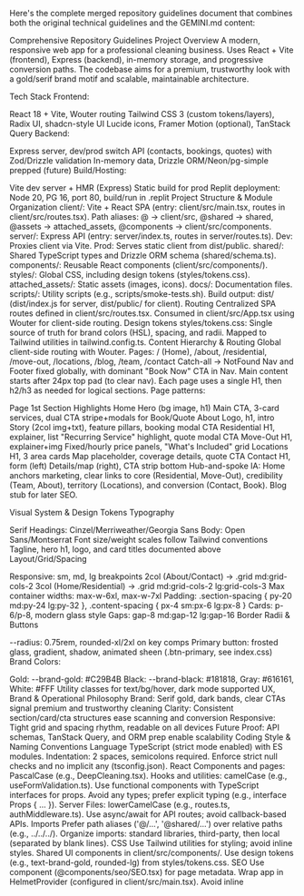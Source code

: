 Here's the complete merged repository guidelines document that combines both the original technical guidelines and the GEMINI.md content:

Comprehensive Repository Guidelines
Project Overview
A modern, responsive web app for a professional cleaning business. Uses React + Vite (frontend), Express (backend), in-memory storage, and progressive conversion paths. The codebase aims for a premium, trustworthy look with a gold/serif brand motif and scalable, maintainable architecture.

Tech Stack
Frontend:

React 18 + Vite, Wouter routing
Tailwind CSS 3 (custom tokens/layers), Radix UI, shadcn-style UI
Lucide icons, Framer Motion (optional), TanStack Query
Backend:

Express server, dev/prod switch
API (contacts, bookings, quotes) with Zod/Drizzle validation
In-memory data, Drizzle ORM/Neon/pg-simple prepped (future)
Build/Hosting:

Vite dev server + HMR (Express)
Static build for prod
Replit deployment: Node 20, PG 16, port 80, build/run in .replit
Project Structure & Module Organization
client/: Vite + React SPA (entry: client/src/main.tsx, routes in client/src/routes.tsx).
Path aliases: @ → client/src, @shared → shared, @assets → attached_assets, @components → client/src/components.
server/: Express API (entry: server/index.ts, routes in server/routes.ts).
Dev: Proxies client via Vite.
Prod: Serves static client from dist/public.
shared/: Shared TypeScript types and Drizzle ORM schema (shared/schema.ts).
components/: Reusable React components (client/src/components/).
styles/: Global CSS, including design tokens (styles/tokens.css).
attached_assets/: Static assets (images, icons).
docs/: Documentation files.
scripts/: Utility scripts (e.g., scripts/smoke-tests.sh).
Build output: dist/ (dist/index.js for server, dist/public/ for client).
Routing
Centralized SPA routes defined in client/src/routes.tsx.
Consumed in client/src/App.tsx using Wouter <Switch> for client-side routing.
Design tokens
styles/tokens.css: Single source of truth for brand colors (HSL), spacing, and radii.
Mapped to Tailwind utilities in tailwind.config.ts.
Content Hierarchy & Routing
Global client-side routing with Wouter.
Pages:
/ (Home), /about, /residential, /move-out, /locations, /blog, /team, /contact
Catch-all → NotFound
Nav and Footer fixed globally, with dominant "Book Now" CTA in Nav.
Main content starts after 24px top pad (to clear nav).
Each page uses a single H1, then h2/h3 as needed for logical sections.
Page patterns:

Page	1st Section	Highlights
Home	Hero (bg image, h1)	Main CTA, 3-card services, dual CTA stripe+modals for Book/Quote
About	Logo, h1, intro	Story (2col img+txt), feature pillars, booking modal CTA
Residential	H1, explainer, list	"Recurring Service" highlight, quote modal CTA
Move-Out	H1, explainer+img	Fixed/hourly price panels, "What's Included" grid
Locations	H1, 3 area cards	Map placeholder, coverage details, quote CTA
Contact	H1, form (left)	Details/map (right), CTA strip bottom
Hub-and-spoke IA: Home anchors marketing, clear links to core (Residential, Move-Out), credibility (Team, About), territory (Locations), and conversion (Contact, Book). Blog stub for later SEO.

Visual System & Design Tokens
Typography

Serif Headings: Cinzel/Merriweather/Georgia
Sans Body: Open Sans/Montserrat
Font size/weight scales follow Tailwind conventions
Tagline, hero h1, logo, and card titles documented above
Layout/Grid/Spacing

Responsive: sm, md, lg breakpoints
2col (About/Contact) → .grid md:grid-cols-2
3col (Home/Residential) → .grid md:grid-cols-2 lg:grid-cols-3
Max container widths: max-w-6xl, max-w-7xl
Padding: .section-spacing { py-20 md:py-24 lg:py-32 }, .content-spacing { px-4 sm:px-6 lg:px-8 }
Cards: p-6/p-8, modern glass style
Gaps: gap-8 md:gap-12 lg:gap-16
Border Radii & Buttons

--radius: 0.75rem, rounded-xl/2xl on key comps
Primary button: frosted glass, gradient, shadow, animated sheen (.btn-primary, see index.css)
Brand Colors:

Gold: --brand-gold: #C29B4B
Black: --brand-black: #181818, Gray: #616161, White: #FFF
Utility classes for text/bg/hover, dark mode supported
UX, Brand & Operational Philosophy
Brand: Serif gold, dark bands, clear CTAs signal premium and trustworthy cleaning
Clarity: Consistent section/card/cta structures ease scanning and conversion
Responsive: Tight grid and spacing rhythm, readable on all devices
Future Proof: API schemas, TanStack Query, and ORM prep enable scalability
Coding Style & Naming Conventions
Language
TypeScript (strict mode enabled) with ES modules.
Indentation: 2 spaces, semicolons required.
Enforce strict null checks and no implicit any (tsconfig.json).
React
Components and pages: PascalCase (e.g., DeepCleaning.tsx).
Hooks and utilities: camelCase (e.g., useFormValidation.ts).
Use functional components with TypeScript interfaces for props.
Avoid any types; prefer explicit typing (e.g., interface Props { ... }).
Server
Files: lowerCamelCase (e.g., routes.ts, authMiddleware.ts).
Use async/await for API routes; avoid callback-based APIs.
Imports
Prefer path aliases ('@/...', '@shared/...') over relative paths (e.g., ../../../).
Organize imports: standard libraries, third-party, then local (separated by blank lines).
CSS
Use Tailwind utilities for styling; avoid inline styles.
Shared UI components in client/src/components/.
Use design tokens (e.g., text-brand-gold, rounded-lg) from styles/tokens.css.
SEO
Use <SEO> component (@components/seo/SEO.tsx) for page metadata.
Wrap app in HelmetProvider (configured in client/src/main.tsx).
Avoid inline <title> or <meta> tags in components.
Buttons
Use shadcn/ui <Button> (@components/ui/button) with variants (e.g., variant="primary").
Avoid legacy .btn-* classes.
Ensure WCAG AA compliance (contrast ratio ≥ 4.5:1).
Build, Test & Development Commands
npm run dev: Starts Express + Vite dev server on PORT (default: 5001).
npm run build: Builds client (Vite) and server (esbuild) into dist/. Includes image optimization.
npm start: Runs production server (dist/index.js), serving static client.
npm run check: Runs TypeScript type-checking with tsc --noEmit.
npm run db:push: Applies Drizzle schema to database (requires DATABASE_URL).
npm run smoke-test: Runs API/UI smoke tests (scripts/smoke-tests.sh).
npm run stop: Kills process on port 5001.
npm run restart: Runs stop followed by dev.
ANALYZE=true npm run build: Generates bundle analysis report at dist/stats.html.
Testing Guidelines
Frameworks
Server: Jest + Supertest for API tests.
Client: React Testing Library for component tests.
Locations
Server tests: server/tests/ (e.g., contacts.test.ts).
Client tests: Colocate with components (e.g., Button.test.tsx).
Run
Server: npx jest server/tests (add --coverage for reports).
Client: npx jest client/src or specific files (e.g., npx jest Button.test.tsx).
Smoke tests: npm run smoke-test.
Best Practices
Write unit tests for all new components and API routes.
Mock external dependencies (e.g., database, APIs) in tests.
Aim for ≥80% test coverage (monitor with --coverage).
Performance Optimization Guidelines
Bundle Analysis
Run ANALYZE=true npm run build to generate dist/stats.html.
Monitor against performance-budget.json limits.
Image Optimization
Use <OptimizedImage> (@components/ui/optimized-image.tsx).
Features: Lazy loading, responsive sizing, error handling.
Preferred format: .webp for size efficiency.
Conversion: node scripts/optimize-images.mjs converts .jpg/.png to .webp.
Example: <OptimizedImage src={heroImg} alt="Description" priority sizes="100vw" />.
ServiceCard sizes: (max-width: 768px) 100vw, (max-width: 1024px) 50vw, 33vw.
Code Splitting
Routes use React.lazy() for automatic code splitting.
Wrap routes in <Suspense> with fallback loading states.
Routes defined in client/src/routes.tsx.
Icon Optimization
Use <Icon> (@components/ui/icon.tsx) for lazy-loaded Lucide icons.
Example: <Icon name="ArrowRight" className="w-5 h-5" />.
PWA
Configured via vite-plugin-pwa in vite.config.ts.
Features: Service worker caching, offline support, installable app.
Caches Google Fonts and static assets.
Performance Budget
Targets: LCP < 2.5s, FID < 100ms, CLS < 0.1.
Limits: JS ≤ 150KB, CSS ≤ 50KB, images ≤ 500KB.
Monitor with Lighthouse and browser dev tools.
Performance Monitoring
Dev-only console logging for Core Web Vitals and bundle sizes.
Location: client/src/lib/performance.ts.
Security & Configuration
Environment Variables
Required: PORT (default: 5001), DATABASE_URL for Drizzle.
Never commit secrets; use .env files (excluded via .gitignore).
Validate inputs with Zod in API routes (server/routes.ts).
Feature Flags
VITE_USE_NEW_CONTACT_FORM: Toggles new ContactForm (React Hook Form + Zod) vs. legacy SnippetContactForm.
Set in .env or build environment; defaults to false.
Security Practices
Sanitize user inputs to prevent XSS/SQL injection.
Use HTTPS in production (enforced via server/middleware/forceHttps.ts).
Implement CSRF protection for forms (server/middleware/csrf.ts).
UI Cards: ServiceCard vs. ContentCard
ServiceCard
Purpose: Image-driven cards for service teasers (e.g., Home services grid).
Location: client/src/components/ServiceCard/ServiceCard.tsx.
Props: { id, title, blurb, href, img, icon }.
Anatomy
Container: relative block overflow-hidden rounded-xl border border-slate-300 shadow-sm hover:shadow-lg hover:-translate-y-0.5 transition-all.
Focus: focus-visible:outline-none focus-visible:ring-2 focus-visible:ring-offset-2 focus-visible:ring-[var(--color-teal)].
Media: <img> with absolute inset-0 h-full w-full object-cover brightness-[0.85] object-center sm:object-[center_30%].
Overlay: absolute inset-0 bg-gradient-to-t from-black/55 via-black/35 to-transparent.
Text: Title (text-white text-lg sm:text-xl font-semibold drop-shadow-sm), body (text-slate-100/95).
Accessibility
Full-card <a> link for large tap target.
Strong keyboard focus ring (WCAG 2.1 compliant).
Usage
Render with <ServiceCard {...item} /> from client/src/components/ServiceCard/catalog.tsx.
Use ServiceGrid (client/src/components/ServiceCard/ServiceGrid.tsx) for responsive 2-column layouts.
ContentCard
Purpose: Text-first cards for pricing, features, testimonials, etc.
Location: client/src/components/ContentCard/ContentCard.tsx.
Props
as: Render as div, section, blockquote, a, etc. (default: div).
interactive: Adds hover/focus effects for links/buttons.
className: Extends styling (e.g., bg-accent text-white).
Anatomy
Container: relative rounded-xl border border-slate-300 bg-white p-6 sm:p-8 shadow.
Interactive: transition-shadow hover:shadow-lg focus-visible:ring-2 focus-visible:ring-emerald-400.
Adds tabIndex=0 for non-focusable tags when interactive is true.
Examples
Static: <ContentCard><h3>Weekly</h3><p>…</p></ContentCard>.
Link: <ContentCard as="a" href="/pricing" interactive>…</ContentCard>.
Quote: <ContentCard as="blockquote">“Great service!”</ContentCard>.
Choosing Cards
ServiceCard: Use for image-driven, navigational cards (e.g., service grids).
ContentCard: Use for text-heavy, non-image cards (e.g., pricing, testimonials).
Consistency
Maintain consistent frame (radius, border, shadow, padding).
Express creativity via imagery/icons, not frame alterations.
Ensure interactive cards have clear hover/focus states; static cards should not.
Implementation Notes
Catalog: Use client/src/components/ServiceCard/catalog.tsx for service content.
Grid: ServiceGrid renders responsive service card layouts.
Location Pages: LocationPageTemplate accepts serviceCardIds for standardized cards.
Docs: See docs/project.md for service catalog and routing details.
Contrast & Accessibility
Modals: Use bg-white/95 backdrop-blur-sm with bg-black/50 scrim.
Heroes: Use <img> with dark gradient (from-black/55 via-black/35 to-transparent) or light overlay (bg-white/90) for text legibility.
Buttons: Ensure high contrast (e.g., navy #003366 with white text, ≥ 4.5:1 ratio).
Text: Apply subtle text-shadow on h1, h2 for contrast over imagery.
SEO & Routing
Use <SEO> for page metadata (title, description, OG/Twitter tags).
Routes defined in client/src/routes.tsx, consumed in App.tsx with Wouter.
Design Tokens
Defined in styles/tokens.css (HSL colors, spacing, radii).
Mapped in tailwind.config.ts (e.g., brand-gold, radius-lg).
Use token utilities over raw values (e.g., text-brand-gold).
Buttons
Use <Button> (@components/ui/button) with variant (e.g., primary) and size.
Replaced legacy .btn-* classes in Navigation/ContactForm.
Rules & Best Practices
Consistency

Use only defined routes and layout patterns.
H1 per page, correct heading nesting (h2 → h3 for cards/features).
Content/Copy

Tone: Friendly, professional, trustworthy.
Avoid jargon; favor brevity in hero/CTA text.
No "content for content's sake" - Blog stubs allowed but mark as such.
Do Not

Do NOT touch .env/configs in prod.
Do NOT delete test, schema, or utility files.
Never create new modals or cards without matching spacing/visual rules.
Code/Build

New frontend comps in client/src/components/ui, use Radix primitives when possible.
Edit Tailwind tokens/config to expand only if required and document changes in GEMINI.md.
Validate any added API endpoints with Zod/Drizzle schemas.
Deploy only with main branch merged & passing basic build.
Workflow

Branch naming: feature/xyz, bugfix/xyz.
PRs reviewed before merge, tests preferred but may be stubbed if logic is UI-only.
Document any new spacing/typography/color patterns here for Gemini memory.
Commit & Pull Request Guidelines
Commits
Use clear, present-tense subjects (e.g., "Add user auth middleware").
Optional scopes: client:, server:, shared: (e.g., client: Fix SEO component rendering).
Keep subjects < 72 characters.
PRs
Include: Description, linked issue, test evidence, and UI screenshots/GIFs (if applicable).
Note changes to config, schema, or dependencies.
Ensure CI passes (tests, linting, type-checking).
Roadmap (Short-Term Prompts)
Wire PostgreSQL/Neon for persistence in contacts/bookings/quotes
Extract and formalize typography scale into theme tokens
Add HEX color documentation for branding
Populate Blog for SEO; generate area/service posts
Example Prompts (for AI use)
"Summarize the difference between Residential and Move-Out services, including pricing approach."
"Generate a card for a new service using card-modern style and color tokens above."
"Extract all service and CTA entries for analytics."
"Suggest CTA copy that matches the home hero's tone and length."
"List all file paths where typography guidelines are enforced."
Recent Updates & Edit Log
2025-08-19
Added HelmetProvider in main.tsx; migrated pages to <SEO>.
Centralized routes in routes.tsx.
Introduced styles/tokens.css and updated tailwind.config.ts.
Standardized buttons with shadcn <Button>.
Added VITE_USE_NEW_CONTACT_FORM flag.
2025-08-23
Fixed <OptimizedImage> to render src directly, improved lazy loading.
Added scripts/optimize-images.mjs for .webp conversion.
Cleaned up unused assets; updated imports to .webp.
2025-08-25
Increased footer/navigation logo sizes.
Standardized move-out cleaning icon in catalog.
Streamlined Home page (removed "Meet Our Team").
Updated Deep Cleaning page (removed "True locals" and CTA).
Improved Move Out page (checkmarks, accordion for add-ons).
Enhanced Spokane page (accordions, reordered sections).
Added text-shadow for h1, h2 legibility.
2025-08-06 (Style Enhancement)
Enhanced the .btn-primary style for more visual impact ("pop"). The hover effect is now more dynamic with increased scale and a more pronounced shadow. The animated shine effect was brightened and the transition speed was increased for better responsiveness.
File Changes: client/src/index.css: Updated the .btn-primary class and its :hover, :active, and ::before pseudo-elements.
2025-08-06 (Style Update)
Standardized all hero CTA buttons on the Home page to use the primary frosted glass style (.btn-primary).
File Changes: client/src/pages/Home.tsx: Removed the secondary "Book a Cleaning" button and restyled the "Get Free Estimate" and "See Services" buttons to use the .btn-primary class for a consistent, high-contrast look.
2025-08-08 (Navigation & Routing Update)
Corrected header Location dropdown links to point to location subroutes and added explicit routes for those pages.
File Changes: client/src/components/Navigation.tsx: Updated "Location" children hrefs to /locations/spokane, /locations/spokane-valley, /locations/liberty-lake. client/src/App.tsx: Imported Spokane, SpokaneValley, LibertyLake pages and added Route entries for /locations/spokane, /locations/spokane-valley, /locations/liberty-lake.
2025-08-08 (Spokane Page Enhancement)
Added an accordion section with statement-style headers titled "Service Details for Spokane Homeowners".
Implemented using existing Radix-based Accordion components to keep stack consistent (no new dependency); behavior and animations leverage current Tailwind + shadcn patterns.
Content covers: local insight, bonding/insurance, satisfaction policy, staff training/screening, eco-conscious products, and provided equipment/supplies.
File Changes: client/src/pages/Spokane.tsx: Imported Accordion components and added the new accordion section before the Business Hours block.